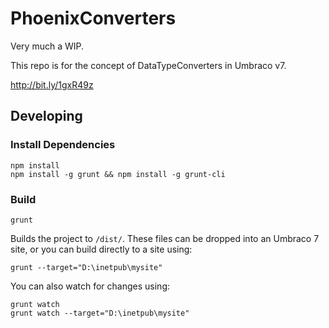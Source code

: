 PhoenixConverters
=================

Very much a WIP.

This repo is for the concept of DataTypeConverters in Umbraco v7.

http://bit.ly/1gxR49z

## Developing ##

### Install Dependencies ###

    npm install
    npm install -g grunt && npm install -g grunt-cli

### Build ###

    grunt
Builds the project to `/dist/`.  These files can be dropped into an Umbraco 7 site, or you can build directly to a site using:

    grunt --target="D:\inetpub\mysite"

You can also watch for changes using:

    grunt watch
    grunt watch --target="D:\inetpub\mysite"
